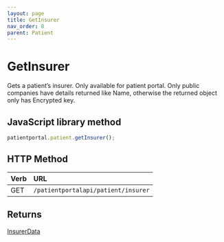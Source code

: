 ```yaml
---
layout: page
title: GetInsurer
nav_order: 8
parent: Patient
---
```


# GetInsurer

Gets a patient’s insurer. Only available for patient portal. Only public companies have details returned like Name, otherwise the returned object only has Encrypted key.

## JavaScript library method

```javascript
patientportal.patient.getInsurer();
```

## HTTP Method

| Verb | URL                                               |
|:-----|:--------------------------------------------------|
| GET | `/patientportalapi/patient/insurer` |

## Returns

[InsurerData](../objects-and-data-types/insurerdata)
